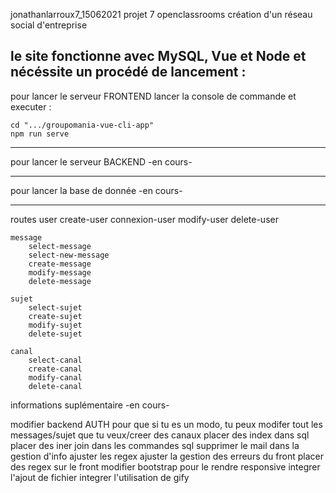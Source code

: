 jonathanlarroux7_15062021
projet 7 openclassrooms
création d'un réseau social d'entreprise


le site fonctionne avec MySQL, Vue et Node et nécéssite un procédé de lancement : 
--------------------------------

pour lancer le serveur FRONTEND
	lancer la console de commande et executer :

	cd ".../groupomania-vue-cli-app"
	npm run serve

-------------------------------

pour lancer le serveur BACKEND
-en cours-

-------------------------------

pour lancer la base de donnée
-en cours-

-------------------------------
routes
	user
		create-user
		connexion-user
		modify-user
		delete-user

	message
		select-message
		select-new-message
		create-message
		modify-message
		delete-message
	
	sujet
		select-sujet
		create-sujet
		modify-sujet
		delete-sujet

	canal
		select-canal
		create-canal
		modify-canal
		delete-canal

informations suplémentaire
-en cours-

modifier backend AUTH pour que si tu es un modo, tu peux modifer tout les messages/sujet que tu veux/creer des canaux
placer des index dans sql
placer des iner join dans les commandes sql
supprimer le mail dans la gestion d'info
ajuster les regex
ajuster la gestion des erreurs du front
placer des regex sur le front
modifier bootstrap pour le rendre responsive
integrer l'ajout de fichier
integrer l'utilisation de gify